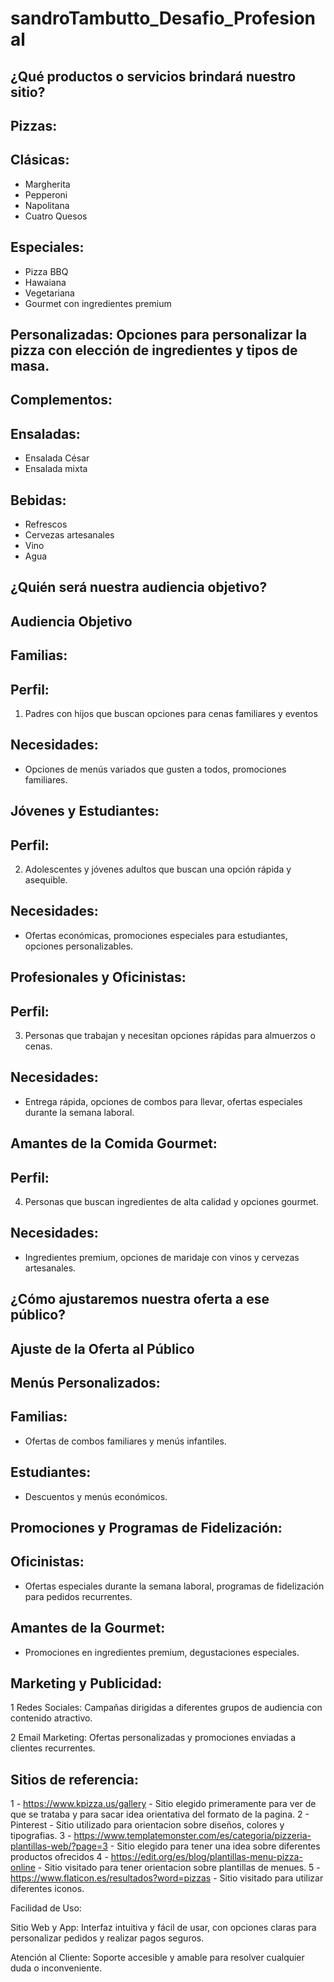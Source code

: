 # sandroTambutto_Desafio_Profesional

## ¿Qué productos o servicios brindará nuestro sitio? 

## Pizzas:

## Clásicas: 
   - Margherita
   - Pepperoni
   - Napolitana
   - Cuatro Quesos

## Especiales: 
   - Pizza BBQ
   - Hawaiana
   - Vegetariana
   - Gourmet con ingredientes premium

## Personalizadas: Opciones para personalizar la pizza con elección de ingredientes y tipos de masa.

## Complementos:

## Ensaladas: 
- Ensalada César 
- Ensalada mixta

## Bebidas: 
- Refrescos
- Cervezas artesanales
- Vino
- Agua


## ¿Quién será nuestra audiencia objetivo?

## Audiencia Objetivo

## Familias:

## Perfil: 
1. Padres con hijos que buscan opciones para cenas familiares y eventos

## Necesidades: 
- Opciones de menús variados que gusten a todos, promociones familiares.

## Jóvenes y Estudiantes:

## Perfil: 
2. Adolescentes y jóvenes adultos que buscan una opción rápida y asequible.

## Necesidades: 
 - Ofertas económicas, promociones especiales para estudiantes, opciones personalizables.

## Profesionales y Oficinistas:

## Perfil: 
3. Personas que trabajan y necesitan opciones rápidas para almuerzos o cenas.

## Necesidades: 
- Entrega rápida, opciones de combos para llevar, ofertas especiales durante la semana laboral.

## Amantes de la Comida Gourmet:

## Perfil: 
4. Personas que buscan ingredientes de alta calidad y opciones gourmet.

## Necesidades: 
- Ingredientes premium, opciones de maridaje con vinos y cervezas artesanales.

## ¿Cómo ajustaremos nuestra oferta a ese público?

## Ajuste de la Oferta al Público

## Menús Personalizados:

## Familias: 
- Ofertas de combos familiares y menús infantiles.

## Estudiantes: 
- Descuentos y menús económicos.

## Promociones y Programas de Fidelización:

## Oficinistas: 
- Ofertas especiales durante la semana laboral, programas de fidelización para pedidos recurrentes.

## Amantes de la Gourmet: 
- Promociones en ingredientes premium, degustaciones especiales.

## Marketing y Publicidad:

1 Redes Sociales: Campañas dirigidas a diferentes grupos de audiencia con contenido atractivo.

2 Email Marketing: Ofertas personalizadas y promociones enviadas a clientes recurrentes.

## Sitios de referencia:

1 - https://www.kpizza.us/gallery - Sitio elegido primeramente para ver de que se trataba y para sacar idea orientativa del formato de la pagina.
2 - Pinterest - Sitio utilizado para orientacion sobre diseños, colores y tipografias.
3 - https://www.templatemonster.com/es/categoria/pizzeria-plantillas-web/?page=3 - Sitio elegido para tener una idea sobre diferentes productos ofrecidos
4 - https://edit.org/es/blog/plantillas-menu-pizza-online - Sitio visitado para tener orientacion sobre plantillas de menues. 
5 - https://www.flaticon.es/resultados?word=pizzas - Sitio visitado para utilizar diferentes iconos.

Facilidad de Uso:

Sitio Web y App: Interfaz intuitiva y fácil de usar, con opciones claras para personalizar pedidos y realizar pagos seguros.

Atención al Cliente: Soporte accesible y amable para resolver cualquier duda o inconveniente.
